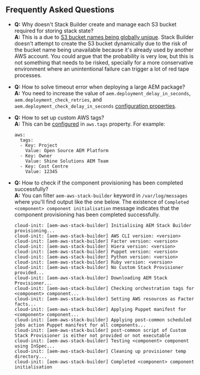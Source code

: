 Frequently Asked Questions
--------------------------

* __Q:__ Why doesn't Stack Builder create and manage each S3 bucket required for storing stack state?<br/>
  __A:__ This is a due to [S3 bucket names being globally unique](https://docs.aws.amazon.com/AmazonS3/latest/dev/UsingBucket.html). Stack Builder doesn't attempt to create the S3 bucket dynamically due to the risk of the bucket name being unavailable because it's already used by another AWS account. You could argue that the probability is very low, but this is not something that needs to be risked, specially for a more conservative environment where an unintentional failure can trigger a lot of red tape processes.

* __Q:__ How to solve timeout error when deploying a large AEM package?<br/>
  __A:__ You need to increase the value of `aem.deployment_delay_in_seconds`, `aem.deployment_check_retries`, and `aem.deployment_check_delay_in_seconds` [configuration properties](https://github.com/shinesolutions/aem-aws-stack-builder/blob/master/docs/configuration.md).

* __Q:__ How to set up custom AWS tags?<br/>
  __A:__ This can be [configured](https://github.com/shinesolutions/aem-aws-stack-builder/blob/master/docs/configuration.md#aws-configuration-properties) in `aws.tags` property. For example:
  ```
  aws:
    tags:
    - Key: Project
      Value: Open Source AEM Platform
    - Key: Owner
      Value: Shine Solutions AEM Team
    - Key: Cost Centre
      Value: 12345
  ```

* __Q:__ How to check if the component provisioning has been completed successfully?<br/>
  __A:__ You can filter `aem-aws-stack-builder` keyword in `/var/log/messages` where you'll find output like the one below. The existence of `Completed <component> component initialisation` message indicates that the component provisioning has been completed successfully.
  ```
  cloud-init: [aem-aws-stack-builder] Initialising AEM Stack Builder provisioning...
  cloud-init: [aem-aws-stack-builder] AWS CLI version: <version>
  cloud-init: [aem-aws-stack-builder] Facter version: <version>
  cloud-init: [aem-aws-stack-builder] Hiera version: <version>
  cloud-init: [aem-aws-stack-builder] Puppet version: <version>
  cloud-init: [aem-aws-stack-builder] Python version: <version>
  cloud-init: [aem-aws-stack-builder] Ruby version: <version>
  cloud-init: [aem-aws-stack-builder] No Custom Stack Provisioner provided...
  cloud-init: [aem-aws-stack-builder] Downloading AEM Stack Provisioner...
  cloud-init: [aem-aws-stack-builder] Checking orchestration tags for <component> component...
  cloud-init: [aem-aws-stack-builder] Setting AWS resources as Facter facts...
  cloud-init: [aem-aws-stack-builder] Applying Puppet manifest for <component> component...
  cloud-init: [aem-aws-stack-builder] Applying post-common scheduled jobs action Puppet manifest for all components...
  cloud-init: [aem-aws-stack-builder] post-common script of Custom Stack Provisioner is either not provided or not executable
  cloud-init: [aem-aws-stack-builder] Testing <component> component using InSpec...
  cloud-init: [aem-aws-stack-builder] Cleaning up provisioner temp directory...
  cloud-init: [aem-aws-stack-builder] Completed <component> component initialisation
  ```
